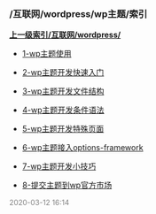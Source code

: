 ### /互联网/wordpress/wp主题/索引


**[上一级索引/互联网/wordpress/](/互联网/wordpress/)**

- [1-wp主题使用](/互联网/wordpress/wp主题/1-wp主题使用)

- [2-wp主题开发快速入门](/互联网/wordpress/wp主题/2-wp主题开发快速入门)

- [3-wp主题开发文件结构](/互联网/wordpress/wp主题/3-wp主题开发文件结构)

- [4-wp主题开发条件语法](/互联网/wordpress/wp主题/4-wp主题开发条件语法)

- [5-wp主题开发特殊页面](/互联网/wordpress/wp主题/5-wp主题开发特殊页面)

- [6-wp主题接入options-framework](/互联网/wordpress/wp主题/6-wp主题接入options-framework)

- [7-wp主题开发小技巧](/互联网/wordpress/wp主题/7-wp主题开发小技巧)

- [8-提交主题到wp官方市场](/互联网/wordpress/wp主题/8-提交主题到wp官方市场)


<font size=2 color='grey'> 2020-03-12 16:14 </font>

